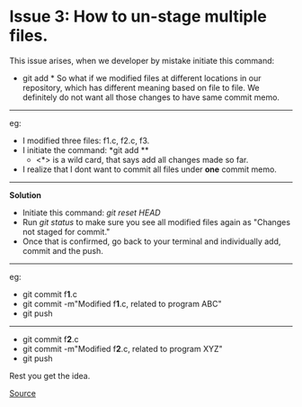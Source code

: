 <!--
==============================================================================
 @Author             : Asheem Chhetri <asheem>
 @Date               : Sunday, July 3rd 2016, 12:56:08 am
 @Email              : achhetri@purdue.edu
 @Project Name       :  
 @Last modified by   : asheem
 @Last modified time : Sunday, July 3rd 2016, 12:44:40 am
==============================================================================
-->

# Issue 3: How to un-stage multiple files.

This issue arises, when we developer by mistake initiate this command:
* git add *
So what if we modified files at different locations in our repository, which has different meaning based on file to file. We definitely do not want all those changes to have same commit memo.

---

eg:
* I modified three files: f1.c, f2.c, f3.
* I initiate the command: *git add **
  * <*> is a wild card, that says add all changes made so far.
* I realize that I dont want to commit all files under **one** commit memo.

---

**Solution**
* Initiate this command: *git reset HEAD*
* Run *git status* to make sure you see all modified files again as "Changes not staged for commit."
* Once that is confirmed, go back to your terminal and individually add, commit and the push.
---
eg:
* git commit f**1**.c
* git commit -m"Modified f**1**.c, related to program ABC"
* git push
---
* git commit f**2**.c
* git commit -m"Modified f**2**.c, related to program XYZ"
* git push

Rest you get the idea.

[Source](http://stackoverflow.com/questions/6919121/why-are-there-2-ways-to-unstage-a-file-in-git)
